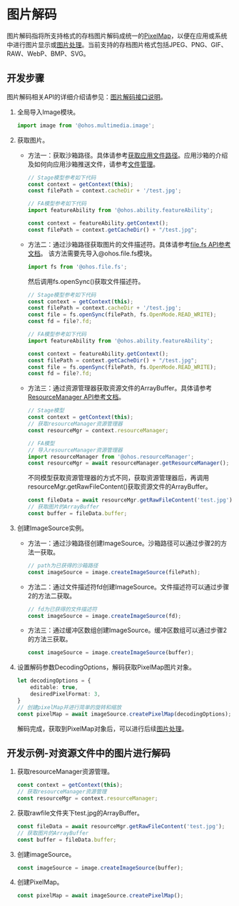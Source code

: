 # 图片解码

图片解码指将所支持格式的存档图片解码成统一的[PixelMap](image-overview.md)，以便在应用或系统中进行图片显示或[图片处理](image-transformation.md)。当前支持的存档图片格式包括JPEG、PNG、GIF、RAW、WebP、BMP、SVG。

## 开发步骤

图片解码相关API的详细介绍请参见：[图片解码接口说明](../reference/apis/js-apis-image.md#imagesource)。

1. 全局导入Image模块。
     
   ```ts
   import image from '@ohos.multimedia.image';
   ```

2. 获取图片。
   - 方法一：获取沙箱路径。具体请参考[获取应用文件路径](../application-models/application-context-stage.md#获取应用开发路径)。应用沙箱的介绍及如何向应用沙箱推送文件，请参考[文件管理](../file-management/app-sandbox-directory.md)。
        
      ```ts
      // Stage模型参考如下代码
      const context = getContext(this);
      const filePath = context.cacheDir + '/test.jpg';
      ```

      ```ts
      // FA模型参考如下代码
      import featureAbility from '@ohos.ability.featureAbility';
      
      const context = featureAbility.getContext();
      const filePath = context.getCacheDir() + "/test.jpg";
      ```
   - 方法二：通过沙箱路径获取图片的文件描述符。具体请参考[file.fs API参考文档](../reference/apis/js-apis-file-fs.md)。
      该方法需要先导入\@ohos.file.fs模块。

      ```ts
      import fs from '@ohos.file.fs';
      ```

      然后调用fs.openSync()获取文件描述符。
  
      ```ts
      // Stage模型参考如下代码
      const context = getContext(this);
      const filePath = context.cacheDir + '/test.jpg';
      const file = fs.openSync(filePath, fs.OpenMode.READ_WRITE);
      const fd = file?.fd;
      ```

      ```ts
      // FA模型参考如下代码
      import featureAbility from '@ohos.ability.featureAbility';
      
      const context = featureAbility.getContext();
      const filePath = context.getCacheDir() + "/test.jpg";
      const file = fs.openSync(filePath, fs.OpenMode.READ_WRITE);
      const fd = file?.fd;
      ```
   - 方法三：通过资源管理器获取资源文件的ArrayBuffer。具体请参考[ResourceManager API参考文档](../reference/apis/js-apis-resource-manager.md#getrawfilecontent9-1)。
        
      ```ts
      // Stage模型
      const context = getContext(this);
      // 获取resourceManager资源管理器
      const resourceMgr = context.resourceManager;
      ```

      ```ts
      // FA模型
      // 导入resourceManager资源管理器
      import resourceManager from '@ohos.resourceManager';
      const resourceMgr = await resourceManager.getResourceManager();
      ```

      不同模型获取资源管理器的方式不同，获取资源管理器后，再调用resourceMgr.getRawFileContent()获取资源文件的ArrayBuffer。

      ```ts
      const fileData = await resourceMgr.getRawFileContent('test.jpg');
      // 获取图片的ArrayBuffer
      const buffer = fileData.buffer;
      ```

3. 创建ImageSource实例。
   - 方法一：通过沙箱路径创建ImageSource。沙箱路径可以通过步骤2的方法一获取。
        
      ```ts
      // path为已获得的沙箱路径
      const imageSource = image.createImageSource(filePath);
      ```
   - 方法二：通过文件描述符fd创建ImageSource。文件描述符可以通过步骤2的方法二获取。
        
      ```ts
      // fd为已获得的文件描述符
      const imageSource = image.createImageSource(fd);
      ```
   - 方法三：通过缓冲区数组创建ImageSource。缓冲区数组可以通过步骤2的方法三获取。
        
      ```ts
      const imageSource = image.createImageSource(buffer);
      ```

4. 设置解码参数DecodingOptions，解码获取PixelMap图片对象。
     
   ```ts
   let decodingOptions = {
       editable: true,
       desiredPixelFormat: 3,
   }
   // 创建pixelMap并进行简单的旋转和缩放 
   const pixelMap = await imageSource.createPixelMap(decodingOptions);
   ```

   解码完成，获取到PixelMap对象后，可以进行后续[图片处理](image-transformation.md)。

## 开发示例-对资源文件中的图片进行解码

1. 获取resourceManager资源管理。
     
   ```ts
   const context = getContext(this);
   // 获取resourceManager资源管理
   const resourceMgr = context.resourceManager;
   ```

2. 获取rawfile文件夹下test.jpg的ArrayBuffer。
     
   ```ts
   const fileData = await resourceMgr.getRawFileContent('test.jpg');
   // 获取图片的ArrayBuffer
   const buffer = fileData.buffer;
   ```

3. 创建imageSource。
     
   ```ts
   const imageSource = image.createImageSource(buffer);
   ```

4. 创建PixelMap。
     
   ```ts
   const pixelMap = await imageSource.createPixelMap();
   ```

